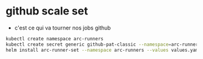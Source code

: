 # github scale set

- c'est ce qui va tourner nos jobs github

```bash
kubectl create namespace arc-runners
kubectl create secret generic github-pat-classic --namespace=arc-runners --from-literal=github_token='YOUR-PAT'
helm install arc-runner-set --namespace arc-runners --values values.yaml oci://ghcr.io/actions/actions-runner-controller-charts/gha-runner-scale-set
```